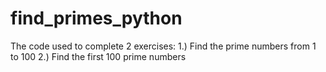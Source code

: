 # find_primes_python
 The code used to complete 2 exercises: 1.) Find the prime numbers from 1 to 100 2.) Find the first 100 prime numbers
